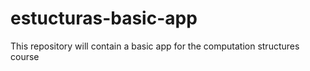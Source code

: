 # estucturas-basic-app
This repository will contain a basic app for the computation structures course
